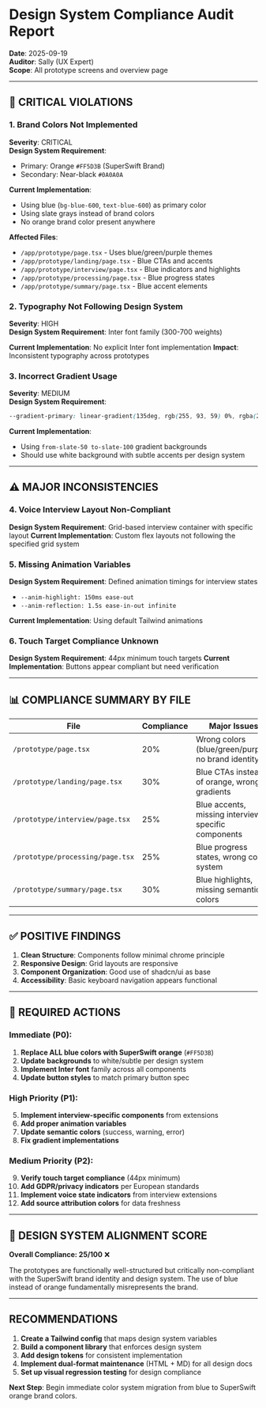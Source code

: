 # Design System Compliance Audit Report

**Date**: 2025-09-19  
**Auditor**: Sally (UX Expert)  
**Scope**: All prototype screens and overview page  

---

## 🔴 CRITICAL VIOLATIONS

### 1. **Brand Colors Not Implemented**
**Severity**: CRITICAL  
**Design System Requirement**: 
- Primary: Orange `#FF5D3B` (SuperSwift Brand)
- Secondary: Near-black `#0A0A0A`

**Current Implementation**:
- Using blue (`bg-blue-600`, `text-blue-600`) as primary color
- Using slate grays instead of brand colors
- No orange brand color present anywhere

**Affected Files**:
- `/app/prototype/page.tsx` - Uses blue/green/purple themes
- `/app/prototype/landing/page.tsx` - Blue CTAs and accents
- `/app/prototype/interview/page.tsx` - Blue indicators and highlights
- `/app/prototype/processing/page.tsx` - Blue progress states
- `/app/prototype/summary/page.tsx` - Blue accent elements

### 2. **Typography Not Following Design System**
**Severity**: HIGH  
**Design System Requirement**: Inter font family (300-700 weights)

**Current Implementation**: No explicit Inter font implementation
**Impact**: Inconsistent typography across prototypes

### 3. **Incorrect Gradient Usage**
**Severity**: MEDIUM  
**Design System Requirement**: 
```css
--gradient-primary: linear-gradient(135deg, rgb(255, 93, 59) 0%, rgba(255, 93, 59, 0.8) 100%)
```

**Current Implementation**: 
- Using `from-slate-50 to-slate-100` gradient backgrounds
- Should use white background with subtle accents per design system

---

## ⚠️ MAJOR INCONSISTENCIES

### 4. **Voice Interview Layout Non-Compliant**
**Design System Requirement**: Grid-based interview container with specific layout
**Current Implementation**: Custom flex layouts not following the specified grid system

### 5. **Missing Animation Variables**
**Design System Requirement**: Defined animation timings for interview states
- `--anim-highlight: 150ms ease-out`
- `--anim-reflection: 1.5s ease-in-out infinite`

**Current Implementation**: Using default Tailwind animations

### 6. **Touch Target Compliance Unknown**
**Design System Requirement**: 44px minimum touch targets
**Current Implementation**: Buttons appear compliant but need verification

---

## 📊 COMPLIANCE SUMMARY BY FILE

| File | Compliance | Major Issues |
|------|------------|--------------|
| `/prototype/page.tsx` | 20% | Wrong colors (blue/green/purple), no brand identity |
| `/prototype/landing/page.tsx` | 30% | Blue CTAs instead of orange, wrong gradients |
| `/prototype/interview/page.tsx` | 25% | Blue accents, missing interview-specific components |
| `/prototype/processing/page.tsx` | 25% | Blue progress states, wrong color system |
| `/prototype/summary/page.tsx` | 30% | Blue highlights, missing semantic colors |

---

## ✅ POSITIVE FINDINGS

1. **Clean Structure**: Components follow minimal chrome principle
2. **Responsive Design**: Grid layouts are responsive
3. **Component Organization**: Good use of shadcn/ui as base
4. **Accessibility**: Basic keyboard navigation appears functional

---

## 🚨 REQUIRED ACTIONS

### Immediate (P0):
1. **Replace ALL blue colors with SuperSwift orange** (`#FF5D3B`)
2. **Update backgrounds** to white/subtle per design system
3. **Implement Inter font** family across all components
4. **Update button styles** to match primary button spec

### High Priority (P1):
5. **Implement interview-specific components** from extensions
6. **Add proper animation variables**
7. **Update semantic colors** (success, warning, error)
8. **Fix gradient implementations**

### Medium Priority (P2):
9. **Verify touch target compliance** (44px minimum)
10. **Add GDPR/privacy indicators** per European standards
11. **Implement voice state indicators** from interview extensions
12. **Add source attribution colors** for data freshness

---

## 🎨 DESIGN SYSTEM ALIGNMENT SCORE

**Overall Compliance: 25/100** ❌

The prototypes are functionally well-structured but critically non-compliant with the SuperSwift brand identity and design system. The use of blue instead of orange fundamentally misrepresents the brand.

---

## RECOMMENDATIONS

1. **Create a Tailwind config** that maps design system variables
2. **Build a component library** that enforces design system
3. **Add design tokens** for consistent implementation
4. **Implement dual-format maintenance** (HTML + MD) for all design docs
5. **Set up visual regression testing** for design compliance

**Next Step**: Begin immediate color system migration from blue to SuperSwift orange brand colors.